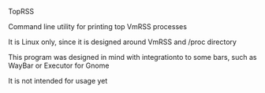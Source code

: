 TopRSS

Command line utility for printing top VmRSS processes

It is Linux only, since it is designed around VmRSS and /proc directory

This program was designed in mind with integrationto to some bars, such as WayBar or Executor for Gnome

It is not intended for usage yet